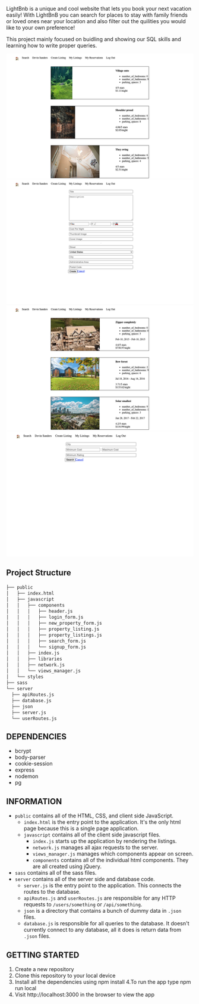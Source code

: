 LightBnb is a unique and cool website that lets you book your next vacation easily! With LightBnB you can search for places to stay with family friends or loved ones near your location and also filter out the quilities you would like to your own preference!

This project mainly focused on buidling and showing our SQL skills and learning how to write proper queries.

!['Home'](docs/pic1.png)
!['Create Listing'](docs/pic2.png)
!['Properties'](docs/pic3.png)
!['Search'](docs/pic4.png)

## Project Structure

```
├── public
│   ├── index.html
│   ├── javascript
│   │   ├── components
│   │   │   ├── header.js
│   │   │   ├── login_form.js
│   │   │   ├── new_property_form.js
│   │   │   ├── property_listing.js
│   │   │   ├── property_listings.js
│   │   │   ├── search_form.js
│   │   │   └── signup_form.js
│   │   ├── index.js
│   │   ├── libraries
│   │   ├── network.js
│   │   └── views_manager.js
│   └── styles
├── sass
└── server
  ├── apiRoutes.js
  ├── database.js
  ├── json
  ├── server.js
  └── userRoutes.js
```

## DEPENDENCIES

- bcrypt
- body-parser
- cookie-session
- express
- nodemon
- pg

## INFORMATION

- `public` contains all of the HTML, CSS, and client side JavaScript.
  - `index.html` is the entry point to the application. It's the only html page because this is a single page application.
  - `javascript` contains all of the client side javascript files.
    - `index.js` starts up the application by rendering the listings.
    - `network.js` manages all ajax requests to the server.
    - `views_manager.js` manages which components appear on screen.
    - `components` contains all of the individual html components. They are all created using jQuery.
- `sass` contains all of the sass files.
- `server` contains all of the server side and database code.
  - `server.js` is the entry point to the application. This connects the routes to the database.
  - `apiRoutes.js` and `userRoutes.js` are responsible for any HTTP requests to `/users/something` or `/api/something`.
  - `json` is a directory that contains a bunch of dummy data in `.json` files.
  - `database.js` is responsible for all queries to the database. It doesn't currently connect to any database, all it does is return data from `.json` files.

## GETTING STARTED

1. Create a new repository
2. Clone this repository to your local device
3. Install all the dependencies using npm install
4.To run the app type npm run local
5. Visit http://localhost:3000 in the browser to view the app
